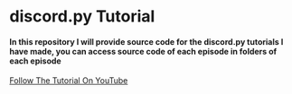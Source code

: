 # discord.py Tutorial

#### In this repository I will provide source code for the discord.py tutorials I have made, you can access source code of each episode in folders of each episode

[Follow The Tutorial On YouTube](https://www.youtube.com/playlist?list=PLkcPM_kRYNhc8AclGNm15DVi_vIJhI_lI)
